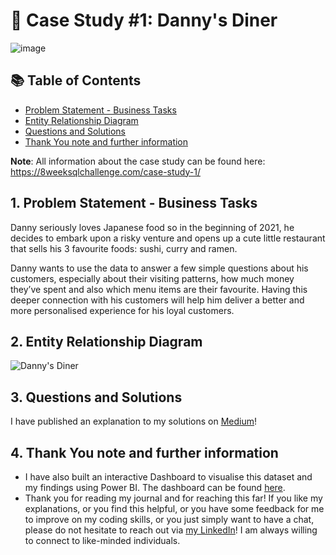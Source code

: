 # 🍜 Case Study #1: Danny's Diner
![image](https://github.com/thuongnguyen1909/Amelia---Portfolio/assets/91929180/78f02808-aef2-4aed-a960-c45c0fc4eff4)

## 📚 Table of Contents
- [Problem Statement - Business Tasks](https://github.com/thuongnguyen1909/Amelia---Portfolio/edit/main/8%20Weeks%20SQL%20Challenge/Week%201%20-%20Danny's%20Diner/README.md#1-problem-statement---business-task)
- [Entity Relationship Diagram](https://github.com/thuongnguyen1909/Amelia---Portfolio/edit/main/8%20Weeks%20SQL%20Challenge/Week%201%20-%20Danny's%20Diner/README.md#2-entity-relationship-diagram)
- [Questions and Solutions](https://github.com/thuongnguyen1909/Amelia---Portfolio/edit/main/8%20Weeks%20SQL%20Challenge/Week%201%20-%20Danny's%20Diner/README.md#3-questions-and-solutions)
- [Thank You note and further information](https://github.com/thuongnguyen1909/Amelia---Portfolio/edit/main/8%20Weeks%20SQL%20Challenge/Week%201%20-%20Danny's%20Diner/README.md#4-thank-you-note-and-further-information)

**Note**: All information about the case study can be found here: https://8weeksqlchallenge.com/case-study-1/

## 1. Problem Statement - Business Tasks

Danny seriously loves Japanese food so in the beginning of 2021, he decides to embark upon a risky venture and opens up a cute little restaurant that sells his 3 favourite foods: sushi, curry and ramen.

Danny wants to use the data to answer a few simple questions about his customers, especially about their visiting patterns, how much money they’ve spent and also which menu items are their favourite. Having this deeper connection with his customers will help him deliver a better and more personalised experience for his loyal customers.

## 2. Entity Relationship Diagram

![Danny's Diner](https://github.com/thuongnguyen1909/Amelia---Portfolio/assets/91929180/60a6df72-98cf-4d32-a0fa-56da5a4ccbbe)

## 3. Questions and Solutions

I have published an explanation to my solutions on [Medium](https://medium.com/@ameliathermopolis0508/case-study-1-dannys-diner-8-weeks-sql-challenge-92abf032b999)!

## 4. Thank You note and further information

- I have also built an interactive Dashboard to visualise this dataset and my findings using Power BI. The dashboard can be found [here](https://www.novypro.com/project/dannys-diner---sales--customer-summary-report-%7C-8-weeks-sql-challenge-%7C-week-1).
- Thank you for reading my journal and for reaching this far! If you like my explanations, or you find this helpful, or you have some feedback for me to improve on my coding skills, or you just simply want to have a chat, please do not hesitate to reach out via [my LinkedIn](https://www.linkedin.com/in/amelia-nguyen-data-analyst/)! I am always willing to connect to like-minded individuals.
